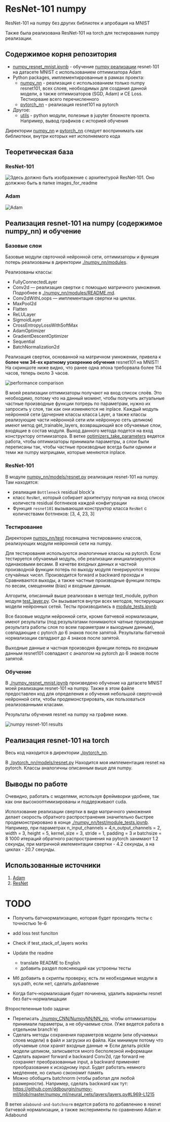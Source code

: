 # ResNet-101 numpy

ResNet-101 на numpy без других библиотек и апробация на MNIST

Также была реализована ResNet-101 на torch для тестирования numpy реализации.

## Содержимое корня репозитория
* [numpy_resnet_mnist.ipynb](./numpy_resnet_mnist.ipynb) - обучение [numpy реализации](./numpy_nn/models/resnet.py) resnet-101 на датасете MNIST с использованием оптимизатора Adam
* Python packages, имплементиррованные в рамках проекта:
    * [numpy_nn](./numpy_nn) - реализация с использованием только numpy resnet101, всех слоев, необходимых для создания данной модели, а также оптимизаторов (SGD, Adam) и CE Loss. Тестиорваие всего перечисленного
    * [pytorch_nn](./pytorch_nn) - реализация resnet101 на pytorch
* Другое:
    * [utils](./utils) - python модули, полезные в jupyter блокноте проекта. Например, вывод графиков с историей обучения

Директории [numpy_nn](./numpy_nn) и [pytorch_nn](./pytorch_nn) следует воспринимать как библиотеки, внутри которых нет исполняемого кода


## Теоретическая база
### ResNet-101
![Здесь должно быть изображение с архитектурой ResNet-101. Оно должжно быть в папке images_for_readme](./images_for_readme/resnet101_architecture.svg)

### Adam
![Adam](./images_for_readme/Adam.png)

<!--
ResNet-101 включает в себя свертку conv1, макс пулинг и далее множество коллекций слоев convi. convi_x является bottleneck'ом. Bottlencek состоит из трех сверток: 1x1, 3x3, 1x1. Первая свертка понижает число выходных каналов, последняя повышает.
Помимо сверток Bottleneck имеет identity mapping (точная копия входа Bottleneck'а), который складывается с выходом последней свертки Bottleneck'а. В случае, когда число каналов identity mapping'a не совападает с числом каналов выхода последней свертки, перед складыванием с conv3 над identity mapping'ом производится свертка 1x1, приводящая его к необходимой размерности.

В conv1 размерность плоскости входного тензора уменьшается вдвое в связи с тем, что stride = 2. Перед conv2_1 производится даунсемплинг карты признаков (feature map) в 2 раза с помощью max pooling'а. Далее conv3_1, conv_4_1 и conv5_1 первая свертка bottleneck'а имеет stride = 2. Таким образом, ширина и высота сходного "изображения" сужаются в 32 раза перед тем как дойти до average pooling, который оставляет одно значение для каждого канала. Такой пулинг позволяет использовать входные данные произвольной размерности. Тем не менее, в связи с понижением размерности при проходе через сеть вход должен быть не менее 32 и, желательно, кратен 32 (иначе тензоры будут "обрезаться").
-->

## Реализация resnet-101 на numpy (содержимое numpy_nn) и обучение 

### Базовые слои
Базовые модули сврточной нейронной сети, оптимизаторы и функция потерь реализованы в директории [./numpy_nn/modules](./numpy_nn/modules).

Реализованы классы:
* FullyConnectedLayer
* Conv2d — реализация свертки с помощью матричного умножения. Подробнее в [./numpy_nn/modules/README.md](./numpy_nn/modules/README.md).
* Conv2dWithLoops — имплементация свертки на циклах.
* MaxPool2d
* Flatten
* ReLULayer
* SigmoidLayer
* CrossEntropyLossWithSoftMax
* AdamOptimizer
* GradientDescentOptimizer
* Sequential
* BatchNormalization2d


Реализация свертки, основанной на матричном умножении, привела к **более чем 34-ех кратному ускорению обучения** resnet101 на MNIST! На скриншоте ниже видно, что ранее одна эпоха треборвала более 114 часов, теперь около 3 часов.

![performance comparison](./images_for_readme/performance.png)



В моей реализации оптимизаторы получают на вход список слоёв. Это необходимо, потому что на данный момент, чтобы получить актуальные частные производные функции потрерь по параметрам, нужно их запросить у слоя, так как они изменяются не inplace. Каждый модуль нейронной сети (дочерние классы класса Layer, а также классы реализующие части нейронной сети или нейронную сеть целиком) имеют метод get_trainable_layers, возвращающий все обучаемые слои, входящие в состав модуля. Выход данного метода подется на вход конструктору оптимизатора. В ветке [optimizers_take_parameters](https://github.com/proshian/DNN_course_ITMO_2022/tree/optimizers_take_parameters) ведется работа, чтобы оптимизаторы принимали параметры, а слои были переписаны так, чтобы частные производные всегда были одними и теми же numpy матрицами, которые меняются inplace.



### ResNet-101 
В модуле [numpy_nn/models/resnet.py](./numpy_nn/models/resnet.py) реализация resnet-101 на numpy. Там находятся:
* реалиация `Bottleneck` residual block'а
* класс `ResNet`, который собирает архитектуру получая на вход список количеств residual ботлнеков каждой конфигурации 
* Функция `resnet101` вызывающая конструктор класса `ResNet` с количествами ботлнеков: [3, 4, 23, 3]

<!-- Также в директории [numpy_nn/models](./numpy_nn/models/) присутствует реализация [resnet101 без батч-нормализации](./numpy_nn/models/resnet_without_batchnorm.py) -->


### Тестирование
Директория [numpy_nn/test](./numpy_nn/test/) посвящена тестированию классов, реализующих модули нейронной сети на numpy.

Для тестирования используются аналогичные классы на pytorch. Если тестируется обучаемый модуль, обе реализации инициализируются одинаковыми весами. В качетве входных данных и частной производной функции потерь по выходу модуля генерируются тезоры случайных чисел. Производится forward и backward проходы и Сравниваются выходы, а также частные производные функции потерь по весам, смещениям (bias) и входным данным.

Алгоритм, описанный выше реализован в методе test_module, python модуля [test_layer.py](./numpy_nn/test/test_layer.py). Он вызывается внутри всех методов, тестирующих модели нейронных сетей. Тесты производились в [module_tests.ipynb](./numpy_nn/test/module_tests.ipynb)

Все базовые модули нейронной сети, кроме батчевой нормализации, имеют результаты (под результатами понимаются чатные производные результата работы слоя по всем параметрам и выходным данным), совпадающие с pytorch до 6 знаков после запятой. Результаты батчевой нормализации свпадают до 4 знаков после запятой.

Выходные данные и частная производня функции потерь по входным данным resnet101 совпадают с аналогом на pytorch до 6 знаков после запятой.

### Обучение

В [./numpy_resnet_mnist.ipynb](./numpy_resnet_mnist.ipynb) произведено обучение на датасете MNIST моей реализации resnet-101 на numpy. Также в этом файле предоставлен код для определения и обучения небольшой сверточной нейронной сети, чтобы продемонстрировать, как пользоваться реализованными класами.

Результаты обучения resnet на numpy на графикe ниже.

![numpy resnet-101 results](./images_for_readme/numpy_resnet_results.png)



## Реализация resnet-101 на torch
Весь код находится в директории [./pytorch_nn](./pytorch_nn).

В [./pytorch_nn/models/resnet.py](./pytorch_nn/models/resnet.py) Находится моя имплементация resnet на pytorch. Классы аналогичны описанным выше для numpy.


## Выводы по работе

Очевидно, работать с моделями, используя фреймворки удобнее, так как они высокооптимизированы и поддерживают cuda.

Исползование реализации свертки в виде матричного умножения делает скорость обратного распространения значительно быстрее продемонстрировано в конце [./numpy_nn/test/module_tests.ipynb](./numpy_nn/test/module_tests.ipynb). Например, при параметрах n_input_channels = 4,n_output_channels = 2, width = 3, height = 5, kernel_size = 3, stride = 1, padding = 3 и batchsize = 8 1000 итераций обратного распространения на pytorch занимают 1.2 секунды, при матричной имлементации свертки - 4.2 секунды, а на циклах - 20.7 секунды.

<!-- Изначально моя имплементцаия resnet-101 не содержала батч-нормализацию. Ее использование ускорило обучение  -->

<!-- При обучении моей имплементации c Adabound функция потерь падает невероятно медленно и по сравненю с Adam выглядит как прямая линия. -->

<!-- Обучение официально имлементации resnet101 тоже было медленне с AdaBound. -->

<!-- В данном эксперименте не было выявлено заявленных преимуществ AdaBound. -->

## Использованные источники
1. [Adam](https://arxiv.org/abs/1412.6980)
2. [ResNet](https://arxiv.org/pdf/1512.03385.pdf)


# TODO

* Получить батчнормализацию, которая будет проходить тесты с точностью 1e-6

* add loss test funciton
* Check if test_stack_of_layers works

* Update the readme
    * translate README to English
    * добавить раздел поясняющий как устроены тесты

* Мб добавить в скрипты проверку, есть ли необходимые модули в sys.path, если нет, сделать добавление

* Когда батч-нормализация будет починена, удалить варианты resnet без батч-нормалищации 


Второстепенные todo задачи:

<!-- * Добавить нормализацию изображений Stanford Cars датасета
* Так как машины не квадратные, возможно, лучше приводить к размеру 64x96 -->
* Переписать [./numpy_CNN/NumpyNN/NN_np](./numpy_CNN/NumpyNN/NN_np.py), чтобы оптимизаторы принимали параметры, а не обучаемые слои. (Уже ведется работа в отдельном branch'е)
* Сделать методы сохранения параметров модели (или обучаемых слоев модели) в файл и загрузки из файла. Как минимум потому что обучаемые слои хранят входные данные => Если делать pickle модели целиком, записывется много бесполезной информации 
* Сделать вариант forward и backward Conv2d, где forward не сохраняет преобразованные input, а backward применяет преобразование к исходному input. Будет работать немного медленнее, но сильно сэкономит память
* Можно обобщить batchnorm (чтобы работал для любой размерности). Например, сделать backward как тут: https://github.com/ddbourgin/numpy-ml/blob/master/numpy_ml/neural_nets/layers/layers.py#L969-L1215


В ветке `adabound-and-batchnorm` ведется работа по добавлению в resnet батчевой нормализации, а также эксперименты по сравнению Adam и Adabound